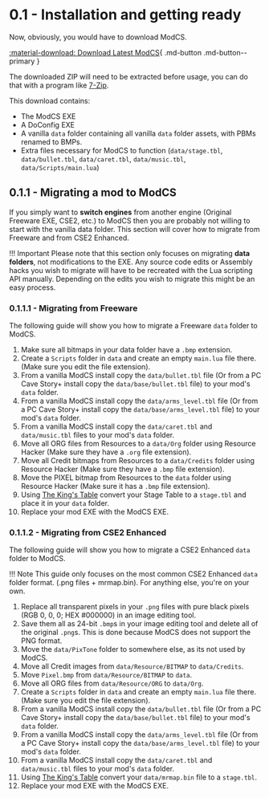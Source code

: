 # 0.1 - Installation and getting ready

Now, obviously, you would have to download ModCS.

[:material-download: Download Latest ModCS](/assets/releases/modcs0200.zip){ .md-button .md-button--primary }

The downloaded ZIP will need to be extracted before usage, you can do that with a program like [7-Zip](https://www.7-zip.org).

This download contains:

- The ModCS EXE
- A DoConfig EXE
- A vanilla `data` folder containing all vanilla `data` folder assets, with PBMs renamed to BMPs.
- Extra files necessary for ModCS to function (`data/stage.tbl`, `data/bullet.tbl`, `data/caret.tbl`, `data/music.tbl`, `data/Scripts/main.lua`)

## 0.1.1 - Migrating a mod to ModCS

If you simply want to **switch engines** from another engine (Original Freeware EXE, CSE2, etc.) to ModCS then you are probably not willing to start with the vanilla data folder. This section will cover how to migrate from Freeware and from CSE2 Enhanced.

!!! Important
	Please note that this section only focuses on migrating **data folders**, not modifications to the EXE. Any source code edits or Assembly hacks you wish to migrate will have to be recreated with the Lua scripting API manually. Depending on the edits you wish to migrate this might be an easy process.

### 0.1.1.1 - Migrating from Freeware

The following guide will show you how to migrate a Freeware `data` folder to ModCS.

1. Make sure all bitmaps in your data folder have a `.bmp` extension.
2. Create a `Scripts` folder in `data` and create an empty `main.lua` file there. (Make sure you edit the file extension).
3. From a vanilla ModCS install copy the `data/bullet.tbl` file (Or from a PC Cave Story+ install copy the `data/base/bullet.tbl` file) to your mod's `data` folder.
4. From a vanilla ModCS install copy the `data/arms_level.tbl` file (Or from a PC Cave Story+ install copy the `data/base/arms_level.tbl` file) to your mod's `data` folder.
5. From a vanilla ModCS install copy the `data/caret.tbl` and `data/music.tbl` files to your mod's `data` folder.
6. Move all ORG files from Resources to a `data/Org` folder using Resource Hacker (Make sure they have a `.org` file extension).
7. Move all Credit bitmaps from Resources to a `data/Credits` folder using Resource Hacker (Make sure they have a `.bmp` file extension).
8. Move the PIXEL bitmap from Resources to the `data` folder using Resource Hacker (Make sure it has a `.bmp` file extension).
9. Using [The King's Table](/guide/intro/editors/#022-the-kings-table) convert your Stage Table to a `stage.tbl` and place it in your `data` folder. 
10. Replace your mod EXE with the ModCS EXE.

### 0.1.1.2 - Migrating from CSE2 Enhanced

The following guide will show you how to migrate a CSE2 Enhanced `data` folder to ModCS.

!!! Note
	This guide only focuses on the most common CSE2 Enhanced `data` folder format. (.png files + mrmap.bin). For anything else, you're on your own.

1. Replace all transparent pixels in your `.png` files with pure black pixels (RGB 0, 0, 0; HEX #000000) in an image editing tool.
2. Save them all as 24-bit `.bmp`s in your image editing tool and delete all of the original `.png`s. This is done because ModCS does not support the PNG format. 
3. Move the `data/PixTone` folder to somewhere else, as its not used by ModCS.
4. Move all Credit images from `data/Resource/BITMAP` to `data/Credits`.
5. Move `Pixel.bmp` from `data/Resource/BITMAP` to `data`.
6. Move all ORG files from `data/Resource/ORG` to `data/Org`.
7. Create a `Scripts` folder in `data` and create an empty `main.lua` file there. (Make sure you edit the file extension).
8. From a vanilla ModCS install copy the `data/bullet.tbl` file (Or from a PC Cave Story+ install copy the `data/base/bullet.tbl` file) to your mod's `data` folder.
9. From a vanilla ModCS install copy the `data/arms_level.tbl` file (Or from a PC Cave Story+ install copy the `data/base/arms_level.tbl` file) to your mod's `data` folder.
10. From a vanilla ModCS install copy the `data/caret.tbl` and `data/music.tbl` files to your mod's `data` folder.
11. Using [The King's Table](/guide/intro/editors/#022-the-kings-table) convert your `data/mrmap.bin` file to a `stage.tbl`. 
12. Replace your mod EXE with the ModCS EXE.
